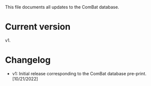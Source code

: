 This file documents all updates to the ComBat database. 

# Current version
v1. 

# Changelog
* v1: Initial release corresponding to the ComBat database pre-print. [10/21/2022]
